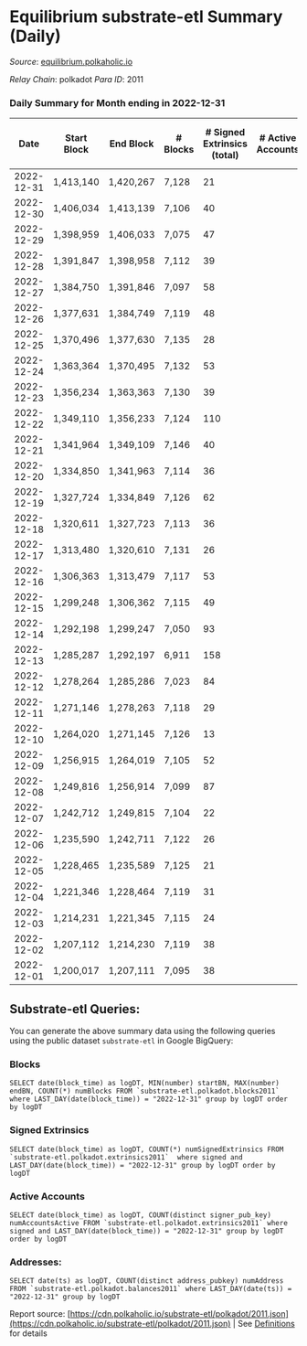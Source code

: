 # Equilibrium substrate-etl Summary (Daily)

_Source_: [equilibrium.polkaholic.io](https://equilibrium.polkaholic.io)

*Relay Chain*: polkadot
*Para ID*: 2011



### Daily Summary for Month ending in 2022-12-31


| Date | Start Block | End Block | # Blocks | # Signed Extrinsics (total) | # Active Accounts | # Passive | # New | # Addresses with Balances | # Events | # Transfers | # XCM Transfers In | # XCM Transfers Out |
| ---- | ----------- | --------- | -------- | --------------------------- | ----------------- | --------- | ----- | ------------------------- | -------- | ----------- | ------------------ | ------------------- |
| 2022-12-31 | 1,413,140 | 1,420,267 | 7,128  | 21 |  |  |  |  | 207,214 |   | 1 ($8.50) |   |
| 2022-12-30 | 1,406,034 | 1,413,139 | 7,106  | 40 |  |  |  |  | 206,104 |   | 3 ($271.84) |   |
| 2022-12-29 | 1,398,959 | 1,406,033 | 7,075  | 47 |  |  |  |  | 204,413 |   | 9 ($192.68) |   |
| 2022-12-28 | 1,391,847 | 1,398,958 | 7,112  | 39 |  |  |  |  | 205,520 |   | 7 ($41.13) |   |
| 2022-12-27 | 1,384,750 | 1,391,846 | 7,097  | 58 |  |  |  |  | 204,798 |   | 24 ($214.62) |   |
| 2022-12-26 | 1,377,631 | 1,384,749 | 7,119  | 48 |  |  |  |  | 192,295 |   | 15 ($69.07) |   |
| 2022-12-25 | 1,370,496 | 1,377,630 | 7,135  | 28 |  |  |  |  | 172,754 |   | 4 ($302.88) |   |
| 2022-12-24 | 1,363,364 | 1,370,495 | 7,132  | 53 |  |  |  |  | 172,727 |   | 2 ($133.76) |   |
| 2022-12-23 | 1,356,234 | 1,363,363 | 7,130  | 39 |  |  |  |  | 172,588 |   | 4 ($9,883.97) |   |
| 2022-12-22 | 1,349,110 | 1,356,233 | 7,124  | 110 |  |  |  |  | 172,875 |   | 4 ($9,172.66) |   |
| 2022-12-21 | 1,341,964 | 1,349,109 | 7,146  | 40 |  |  |  |  | 173,467 |   | 2 ($22.50) |   |
| 2022-12-20 | 1,334,850 | 1,341,963 | 7,114  | 36 |  |  |  |  | 172,251 |   | 2 ($2,308.15) |   |
| 2022-12-19 | 1,327,724 | 1,334,849 | 7,126  | 62 |  |  |  |  | 163,851 |   | 6 ($244.20) |   |
| 2022-12-18 | 1,320,611 | 1,327,723 | 7,113  | 36 |  |  |  |  | 148,566 |   | 1 ($46.98) |   |
| 2022-12-17 | 1,313,480 | 1,320,610 | 7,131  | 26 |  |  |  |  | 148,898 |   | 2 ($1.84) |   |
| 2022-12-16 | 1,306,363 | 1,313,479 | 7,117  | 53 |  |  |  |  | 148,720 |   | 1 ($75.46) |   |
| 2022-12-15 | 1,299,248 | 1,306,362 | 7,115  | 49 |  |  |  |  | 148,621 |   | 6 ($324.40) |   |
| 2022-12-14 | 1,292,198 | 1,299,247 | 7,050  | 93 |  |  |  |  | 147,466 |   | 10 ($1,078.42) |   |
| 2022-12-13 | 1,285,287 | 1,292,197 | 6,911  | 158 |  |  |  |  | 144,627 |   | 11 ($617.01) |   |
| 2022-12-12 | 1,278,264 | 1,285,286 | 7,023  | 84 |  |  |  |  | 146,991 |   | 10 ($229.34) |   |
| 2022-12-11 | 1,271,146 | 1,278,263 | 7,118  | 29 |  |  |  |  | 148,675 |   |   |   |
| 2022-12-10 | 1,264,020 | 1,271,145 | 7,126  | 13 |  |  |  |  | 148,723 |   |   |   |
| 2022-12-09 | 1,256,915 | 1,264,019 | 7,105  | 52 |  |  |  |  | 148,589 |   | 2 ($17.00) |   |
| 2022-12-08 | 1,249,816 | 1,256,914 | 7,099  | 87 |  |  |  |  | 144,607 |   | 13 ($2,390.00) |   |
| 2022-12-07 | 1,242,712 | 1,249,815 | 7,104  | 22 |  |  |  |  | 138,860 |   | 2 ($5.51) |   |
| 2022-12-06 | 1,235,590 | 1,242,711 | 7,122  | 26 |  |  |  |  | 139,239 |   |   |   |
| 2022-12-05 | 1,228,465 | 1,235,589 | 7,125  | 21 |  |  |  |  | 138,653 |   |   |   |
| 2022-12-04 | 1,221,346 | 1,228,464 | 7,119  | 31 |  |  |  |  | 139,196 |   | 1  |   |
| 2022-12-03 | 1,214,231 | 1,221,345 | 7,115  | 24 |  |  |  |  | 139,095 |   |   |   |
| 2022-12-02 | 1,207,112 | 1,214,230 | 7,119  | 38 |  |  |  |  | 139,268 |   |   |   |
| 2022-12-01 | 1,200,017 | 1,207,111 | 7,095  | 38 |  |  |  |  | 138,760 |   |   |   |

## Substrate-etl Queries:
You can generate the above summary data using the following queries using the public dataset `substrate-etl` in Google BigQuery:


### Blocks
```
SELECT date(block_time) as logDT, MIN(number) startBN, MAX(number) endBN, COUNT(*) numBlocks FROM `substrate-etl.polkadot.blocks2011`  where LAST_DAY(date(block_time)) = "2022-12-31" group by logDT order by logDT
```


### Signed Extrinsics
```
SELECT date(block_time) as logDT, COUNT(*) numSignedExtrinsics FROM `substrate-etl.polkadot.extrinsics2011`  where signed and LAST_DAY(date(block_time)) = "2022-12-31" group by logDT order by logDT
```


### Active Accounts
```
SELECT date(block_time) as logDT, COUNT(distinct signer_pub_key) numAccountsActive FROM `substrate-etl.polkadot.extrinsics2011` where signed and LAST_DAY(date(block_time)) = "2022-12-31" group by logDT order by logDT
```


### Addresses:
```
SELECT date(ts) as logDT, COUNT(distinct address_pubkey) numAddress FROM `substrate-etl.polkadot.balances2011` where LAST_DAY(date(ts)) = "2022-12-31" group by logDT
```



Report source: [https://cdn.polkaholic.io/substrate-etl/polkadot/2011.json](https://cdn.polkaholic.io/substrate-etl/polkadot/2011.json) | See [Definitions](/DEFINITIONS.md) for details
